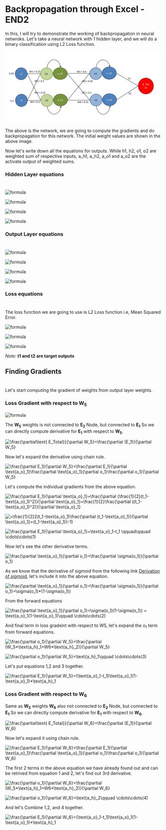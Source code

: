[//]: ![formula](https://render.githubusercontent.com/render/math?math=\color{red}\Huge%20\frac{\partial%20f}{\partial%20x})

# Backpropagation through Excel - END2

In this, I will try to demonstrate the working of backpropagation in neural netwroks. Let's take a neural network with 1 hidden layer, and we will do a binary classification using L2 Loss function.

![Network Architecture](https://raw.githubusercontent.com/chaitanya-vanapamala/backpropagation_using_excel/main/network_arch.png)

The above is the network, we are going to compute the gradients and do backpropagation for this network. The initial weight values are shown in the above image.

Now let's write down all the equations for outputs. While h1, h2, o1, o2 are weighted sum of respective inputs, a_h1, a_h2, a_o1 and a_o2 are the activate output of weighted sums.

### **Hidden Layer equations**
#
![formula](https://render.githubusercontent.com/render/math?math=\color{Green}\large%20h_{1}%20=%20W_{1}%2Ai_{1}%20%2B%20W_{2}%2Ai_{2})

![formula](https://render.githubusercontent.com/render/math?math=\color{Green}\large%20h_{2}%20=%20W_{3}%2Ai_{1}%20%2B%20W_{4}%2Ai_{2})

![formula](https://render.githubusercontent.com/render/math?math=\color{Green}\large%20%5Ctext%7Ba_h%7D_1%20%3D%20%5Csigma%28h_1%29%20%3D%20%5Cfrac%7B1%7D%7B1%2Be%5E%7B-h_1%7D%7D)

![formula](https://render.githubusercontent.com/render/math?math=\color{Green}\large%20%5Ctext%7Ba_h%7D_2%20%3D%20%5Csigma%28h_2%29%20%3D%20%5Cfrac%7B1%7D%7B1%2Be%5E%7B-h_2%7D%7D)

### **Output Layer equations**
#
![formula](https://render.githubusercontent.com/render/math?math=\color{blue}\large%20o_1%20%3D%20W_5%2A%5Ctext%7Ba_h%7D_1%2BW_6%2A%5Ctext%7Ba_h%7D_2)

![formula](https://render.githubusercontent.com/render/math?math=\color{blue}\large%20o_2%20%3D%20W_7%2A%5Ctext%7Ba_h%7D_1%2BW_8%2A%5Ctext%7Ba_h%7D_2)

![formula](https://render.githubusercontent.com/render/math?math=\color{blue}\large%20%5Ctext%7Ba_o%7D_1%20%3D%20%5Csigma%28o_1%29%20%3D%20%5Cfrac%7B1%7D%7B1%2Be%5E%7B-o_1%7D%7D)

![formula](https://render.githubusercontent.com/render/math?math=\color{blue}\large%20%5Ctext%7Ba_o%7D_2%20%3D%20%5Csigma%28o_2%29%20%3D%20%5Cfrac%7B1%7D%7B1%2Be%5E%7B-o_2%7D%7D)

### **Loss equations**
#
The loss function we are going to use is L2 Loss function i.e, Mean Squared Error.

![formula](https://render.githubusercontent.com/render/math?math=\color{red}\large%20E_1%3D%5Cfrac%7B1%7D%7B2%7D%2A%28t_1-%5Ctext%7Ba_o%7D_1%29%5E2)

![formula](https://render.githubusercontent.com/render/math?math=\color{red}\large%20E_2%3D%5Cfrac%7B1%7D%7B2%7D%2A%28t_2-%5Ctext%7Ba_o%7D_2%29%5E2)

![formula](https://render.githubusercontent.com/render/math?math=\color{red}\large%20%5Ctext%7BE_Total%7D%3DE_1%2BE_2)

*Note:* **t1 and t2 are target outputs**

## **Finding Gradients**
#
Let's start computing the gradient of weights from output layer weights.

### **Loss Gradient with respect to W<sub>5</sub>**
![formula](https://render.githubusercontent.com/render/math?math=\color{red}\Large%20%5Cfrac%7B%5Cpartial%5Ctext%7B%20E_Total%7D%7D%7B%5Cpartial%20W_5%7D%3D%5Cfrac%7B%5Cpartial%20%28E_1%2BE_2%29%7D%7B%5Cpartial%20W_5%7D)

The **W<sub>5</sub>** weights is not connected to **E<sub>2</sub>** Node, but connected to **E<sub>1</sub>** So we can directly compute derivative for **E<sub>1</sub>** with respect to **W<sub>5</sub>**.

![\frac{\partial\text{ E_Total}}{\partial W_5}=\frac{\partial (E_1)}{\partial W_5}](https://render.githubusercontent.com/render/math?math=\color{red}\Large%20%5Cfrac%7B%5Cpartial%5Ctext%7B%20E_Total%7D%7D%7B%5Cpartial%20W_5%7D%3D%5Cfrac%7B%5Cpartial%20%28E_1%29%7D%7B%5Cpartial%20W_5%7D)

Now let's expand the derivative using chain rule.

![\frac{\partial E_1}{\partial W_5}=\frac{\partial E_1}{\partial \text{a_o}_1}*\frac{\partial \text{a_o}_1}{\partial o_1}*\frac{\partial o_1}{\partial W_5}](https://render.githubusercontent.com/render/math?math=\color{red}\Large%20%5Cfrac%7B%5Cpartial%20E_1%7D%7B%5Cpartial%20W_5%7D%3D%5Cfrac%7B%5Cpartial%20E_1%7D%7B%5Cpartial%20%5Ctext%7Ba_o%7D_1%7D%2A%5Cfrac%7B%5Cpartial%20%5Ctext%7Ba_o%7D_1%7D%7B%5Cpartial%20o_1%7D%2A%5Cfrac%7B%5Cpartial%20o_1%7D%7B%5Cpartial%20W_5%7D)

Let's compute the individual gradients from the above equation.

![\frac{\partial E_1}{\partial \text{a_o}_1}=\frac{\partial (\frac{1}{2}*(t_1-\text{a_o}_1)^2)}{\partial \text{a_o}_1}=\frac{1}{2}*\frac{\partial ((t_1-\text{a_o}_1)^2)}{\partial \text{a_o}_1}](https://render.githubusercontent.com/render/math?math=\color{red}\Large%20%5Cfrac%7B%5Cpartial%20E_1%7D%7B%5Cpartial%20%5Ctext%7Ba_o%7D_1%7D%3D%5Cfrac%7B%5Cpartial%20%28%5Cfrac%7B1%7D%7B2%7D%2A%28t_1-%5Ctext%7Ba_o%7D_1%29%5E2%29%7D%7B%5Cpartial%20%5Ctext%7Ba_o%7D_1%7D%3D%5Cfrac%7B1%7D%7B2%7D%2A%5Cfrac%7B%5Cpartial%20%28%28t_1-%5Ctext%7Ba_o%7D_1%29%5E2%29%7D%7B%5Cpartial%20%5Ctext%7Ba_o%7D_1%7D)

![=\frac{1}{2}*2*(t_1-\text{a_o}_1)*\frac{\partial (t_1-\text{a_o}_1)}{\partial \text{a_o}_1}=(t_1-\text{a_o}_1)*(-1)](https://render.githubusercontent.com/render/math?math=\color{red}\Large%20%3D%5Cfrac%7B1%7D%7B2%7D%2A2%2A%28t_1-%5Ctext%7Ba_o%7D_1%29%2A%5Cfrac%7B%5Cpartial%20%28t_1-%5Ctext%7Ba_o%7D_1%29%7D%7B%5Cpartial%20%5Ctext%7Ba_o%7D_1%7D%3D%28t_1-%5Ctext%7Ba_o%7D_1%29%2A%28-1%29)

![\frac{\partial E_1}{\partial \text{a_o}_1}=\text{a_o}_1-t_1 \qquad\qquad \cdots\cdots(1)](https://render.githubusercontent.com/render/math?math=\color{red}\Large%20%5Cfrac%7B%5Cpartial%20E_1%7D%7B%5Cpartial%20%5Ctext%7Ba_o%7D_1%7D%3D%5Ctext%7Ba_o%7D_1-t_1%20%5Cqquad%5Cqquad%20%5Ccdots%5Ccdots%281%29) 

Now let's see the other derivative terms.

![\frac{\partial \text{a_o}_1}{\partial o_1}=\frac{\partial \sigma(o_1)}{\partial o_1}](https://render.githubusercontent.com/render/math?math=\color{red}\Large%20%5Cfrac%7B%5Cpartial%20%5Ctext%7Ba_o%7D_1%7D%7B%5Cpartial%20o_1%7D%3D%5Cfrac%7B%5Cpartial%20%5Csigma%28o_1%29%7D%7B%5Cpartial%20o_1%7D)

As we know that the derivative of sigmoid from the following link [Derivation of sigmoid](https://math.stackexchange.com/questions/78575/derivative-of-sigmoid-function-sigma-x-frac11e-x), let's include it into the above equation.

![\frac{\partial \text{a_o}_1}{\partial o_1}=\frac{\partial \sigma(o_1)}{\partial o_1}=\sigma(o_1)*(1-\sigma(o_1))](https://render.githubusercontent.com/render/math?math=\color{red}\Large%20%5Cfrac%7B%5Cpartial%20%5Ctext%7Ba_o%7D_1%7D%7B%5Cpartial%20o_1%7D%3D%5Cfrac%7B%5Cpartial%20%5Csigma%28o_1%29%7D%7B%5Cpartial%20o_1%7D%3D%5Csigma%28o_1%29%2A%281-%5Csigma%28o_1%29%29)

From the forward equations

![\frac{\partial \text{a_o}_1}{\partial o_1}=\sigma(o_1)*(1-\sigma(o_1)) = \text{a_o}_1*(1-\text{a_o}_1)\qquad \cdots\cdots(2)](https://render.githubusercontent.com/render/math?math=\color{red}\Large%20%5Cfrac%7B%5Cpartial%20%5Ctext%7Ba_o%7D_1%7D%7B%5Cpartial%20o_1%7D%3D%5Csigma%28o_1%29%2A%281-%5Csigma%28o_1%29%29%20%3D%20%5Ctext%7Ba_o%7D_1%2A%281-%5Ctext%7Ba_o%7D_1%29%5Cqquad%20%5Ccdots%5Ccdots%282%29)

And final term in loss gradeint with respect to W5, let's expand the o<sub>1</sub> term from forward equations.

![\frac{\partial o_1}{\partial W_5}=\frac{\partial (W_5*\text{a_h}_1+W6*\text{a_h}_2)}{\partial W_5}](https://render.githubusercontent.com/render/math?math=\color{red}\Large%20%5Cfrac%7B%5Cpartial%20o_1%7D%7B%5Cpartial%20W_5%7D%3D%5Cfrac%7B%5Cpartial%20%28W_5%2A%5Ctext%7Ba_h%7D_1%2BW6%2A%5Ctext%7Ba_h%7D_2%29%7D%7B%5Cpartial%20W_5%7D)

![\frac{\partial o_1}{\partial W_5}=\text{a_h}_1\qquad \cdots\cdots(3)](https://render.githubusercontent.com/render/math?math=\color{red}\Large%20%5Cfrac%7B%5Cpartial%20o_1%7D%7B%5Cpartial%20W_5%7D%3D%5Ctext%7Ba_h%7D_1%5Cqquad%20%5Ccdots%5Ccdots%283%29)

Let's put equations 1,2 and 3 together.

![\frac{\partial E_1}{\partial W_5}=(\text{a_o}_1-t_1)*\text{a_o}_1*(1-\text{a_o}_1)*\text{a_h}_1](https://render.githubusercontent.com/render/math?math=\color{RED}\huge%20%5Cfrac%7B%5Cpartial%20E_1%7D%7B%5Cpartial%20W_5%7D%3D%28%5Ctext%7Ba_o%7D_1-t_1%29%2A%5Ctext%7Ba_o%7D_1%2A%281-%5Ctext%7Ba_o%7D_1%29%2A%5Ctext%7Ba_h%7D_1)

### **Loss Gradient with respect to W<sub>6</sub>**
Same as **W<sub>5</sub>** weights **W<sub>6</sub>** also not connected to **E<sub>2</sub>** Node, but connected to **E<sub>1</sub>** So we can directly compute derivative for **E<sub>1</sub>** with respect to **W<sub>6</sub>**.

![\frac{\partial\text{ E_Total}}{\partial W_6}=\frac{\partial (E_1)}{\partial W_6}](https://render.githubusercontent.com/render/math?math=\color{red}\Large%20%5Cfrac%7B%5Cpartial%5Ctext%7B%20E_Total%7D%7D%7B%5Cpartial%20W_6%7D%3D%5Cfrac%7B%5Cpartial%20%28E_1%29%7D%7B%5Cpartial%20W_6%7D)

Now let's expand it using chain rule.

![\frac{\partial E_1}{\partial W_6}=\frac{\partial E_1}{\partial \text{a_o}_1}\frac{\partial \text{a_o}_1}{\partial o_1}\frac{\partial o_1}{\partial W_6}](https://render.githubusercontent.com/render/math?math=\color{red}\Large%20%5Cfrac%7B%5Cpartial%20E_1%7D%7B%5Cpartial%20W_6%7D%3D%5Cfrac%7B%5Cpartial%20E_1%7D%7B%5Cpartial%20%5Ctext%7Ba_o%7D_1%7D%5Cfrac%7B%5Cpartial%20%5Ctext%7Ba_o%7D_1%7D%7B%5Cpartial%20o_1%7D%5Cfrac%7B%5Cpartial%20o_1%7D%7B%5Cpartial%20W_6%7D)

The first 2 terms in the above equation we have already found out and can be retrived from equation 1 and 2, let's find out 3rd derivative.

![\frac{\partial o_1}{\partial W_6}=\frac{\partial (W_5*\text{a_h}_1+W6*\text{a_h}_2)}{\partial W_6}](https://render.githubusercontent.com/render/math?math=\color{red}\Large%20%5Cfrac%7B%5Cpartial%20o_1%7D%7B%5Cpartial%20W_6%7D%3D%5Cfrac%7B%5Cpartial%20%28W_5%2A%5Ctext%7Ba_h%7D_1%2BW6%2A%5Ctext%7Ba_h%7D_2%29%7D%7B%5Cpartial%20W_6%7D)

![\frac{\partial o_1}{\partial W_6}=\text{a_h}_2\qquad \cdots\cdots(4)](https://render.githubusercontent.com/render/math?math=\color{red}\Large%20%5Cfrac%7B%5Cpartial%20o_1%7D%7B%5Cpartial%20W_6%7D%3D%5Ctext%7Ba_h%7D_2%5Cqquad%20%5Ccdots%5Ccdots%284%29)

And let's Combine 1,2, and 4 together.

![\frac{\partial E_1}{\partial W_6}=(\text{a_o}_1-t_1)*\text{a_o}_1*(1-\text{a_o}_1)*\text{a_h}_1](https://render.githubusercontent.com/render/math?math=\color{RED}\huge%20%5Cfrac%7B%5Cpartial%20E_1%7D%7B%5Cpartial%20W_6%7D%3D%28%5Ctext%7Ba_o%7D_1-t_1%29%2A%5Ctext%7Ba_o%7D_1%2A%281-%5Ctext%7Ba_o%7D_1%29%2A%5Ctext%7Ba_h%7D_2)

